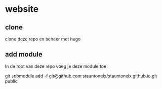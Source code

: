 # website

## clone
clone deze repo en beheer met hugo

## add module
In de root van deze repo voeg je deze module toe:

git submodule add -f git@github.com:stauntonelx/stauntonelx.github.io.git public
